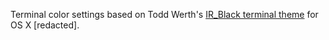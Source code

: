Terminal color settings based on Todd Werth's [IR_Black terminal theme][1] 
for OS X [redacted].

[1]: http://blog.toddwerth.com/entries/show/6 
